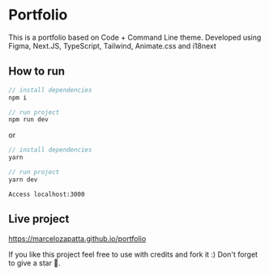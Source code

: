 # Portfolio

This is a portfolio based on Code + Command Line theme. Developed using Figma, Next.JS, TypeScript, Tailwind, Animate.css and i18next

## How to run

```javascript
// install dependencies
npm i

// run project
npm run dev
```

or

```javascript
// install dependencies
yarn

// run project
yarn dev
```

```
Access localhost:3000
```

## Live project

https://marcelozapatta.github.io/portfolio

If you like this project feel free to use with credits and fork it :) Don't forget to give a star 🌟.
